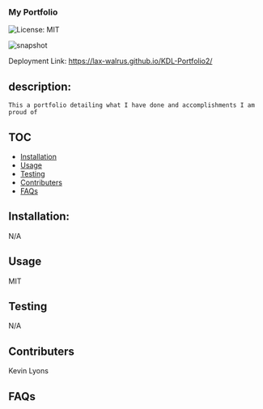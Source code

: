 ### My Portfolio

![License: MIT](https://img.shields.io/badge/License-MIT-green.svg)

![snapshot]()

Deployment Link: https://lax-walrus.github.io/KDL-Portfolio2/

## description:

    This a portfolio detailing what I have done and accomplishments I am proud of

## TOC

- [Installation](#installation)
- [Usage](#usage)
- [Testing](#tests)
- [Contributers](#Contributers)
- [FAQs](#FAQs)

## Installation:

N/A

## Usage

MIT

## Testing

N/A

## Contributers

Kevin Lyons

## FAQs
